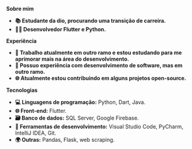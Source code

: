 
**Sobre mim**

-   **📚 Estudante da dio, procurando uma transição de carreira.**
-   **👨‍💻 Desenvolvedor Flutter e Python.**

**Experiência**

-   **💼 Trabalho atualmente em outro ramo e estou estudando para me aprimorar mais na área do desenvolvimento.**
-   **🔧 Possuo experiência com desenvolvimento de software, mas em outro ramo.**
-   **🌐 Atualmente estou contribuindo em alguns projetos open-source.**

**Tecnologias**

-   **💻 Linguagens de programação:**  Python, Dart, Java.
-   **🌐 Front-end:**  Flutter.
-   **🗃️ Banco de dados:**  SQL Server, Google Firebase.
-   **🧰 Ferramentas de desenvolvimento:**  Visual Studio Code, PyCharm, IntelliJ IDEA, Git.
-   **🌍 Outras:**  Pandas, Flask, web scraping.
